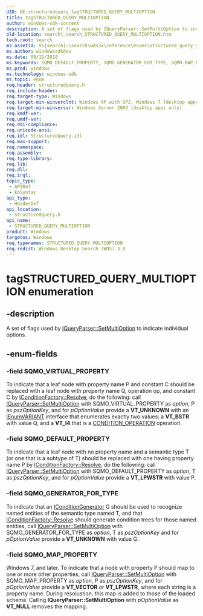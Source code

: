 ```yaml
---
UID: NE:structuredquery.tagSTRUCTURED_QUERY_MULTIOPTION
title: tagSTRUCTURED_QUERY_MULTIOPTION
author: windows-sdk-content
description: A set of flags used by IQueryParser::SetMultiOption to indicate individual options.
old-location: search\_search_STRUCTURED_QUERY_MULTIOPTION.htm
tech.root: search
ms.assetid: VS|search|~\search\wds3x\reference\enums\structured_query_multioption.htm
ms.author: windowssdkdev
ms.date: 09/13/2018
ms.keywords: SQMO_DEFAULT_PROPERTY, SQMO_GENERATOR_FOR_TYPE, SQMO_MAP_PROPERTY, SQMO_VIRTUAL_PROPERTY, STRUCTURED_QUERY_MULTIOPTION, STRUCTURED_QUERY_MULTIOPTION enumeration [search], _search_STRUCTURED_QUERY_MULTIOPTION, search._search_STRUCTURED_QUERY_MULTIOPTION, structuredquery/SQMO_DEFAULT_PROPERTY, structuredquery/SQMO_GENERATOR_FOR_TYPE, structuredquery/SQMO_MAP_PROPERTY, structuredquery/SQMO_VIRTUAL_PROPERTY, structuredquery/STRUCTURED_QUERY_MULTIOPTION, tagSTRUCTURED_QUERY_MULTIOPTION
ms.prod: windows
ms.technology: windows-sdk
ms.topic: enum
req.header: structuredquery.h
req.include-header: 
req.target-type: Windows
req.target-min-winverclnt: Windows XP with SP2, Windows 7 [desktop apps only]
req.target-min-winversvr: Windows Server 2003 [desktop apps only]
req.kmdf-ver: 
req.umdf-ver: 
req.ddi-compliance: 
req.unicode-ansi: 
req.idl: Structuredquery.idl
req.max-support: 
req.namespace: 
req.assembly: 
req.type-library: 
req.lib: 
req.dll: 
req.irql: 
topic_type:
 - APIRef
 - kbSyntax
api_type:
 - HeaderDef
api_location:
 - Structuredquery.h
api_name:
 - STRUCTURED_QUERY_MULTIOPTION
product: Windows
targetos: Windows
req.typenames: STRUCTURED_QUERY_MULTIOPTION
req.redist: Windows Desktop Search (WDS) 3.0
---
```


# tagSTRUCTURED_QUERY_MULTIOPTION enumeration


## -description


A set of flags used by <a href="https://msdn.microsoft.com/en-us/library/Bb231358(v=VS.85).aspx">IQueryParser::SetMultiOption</a> to indicate individual options.


## -enum-fields




### -field SQMO_VIRTUAL_PROPERTY

To indicate that a leaf node with property name P and constant C should be replaced with a leaf node with property name Q, operation op, and constant C by <a href="https://msdn.microsoft.com/en-us/library/Bb231387(v=VS.85).aspx">IConditionFactory::Resolve</a>, do the following: call <a href="https://msdn.microsoft.com/en-us/library/Bb231358(v=VS.85).aspx">IQueryParser::SetMultiOption</a> with SQMO_VIRTUAL_PROPERTY as <i>option</i>, P as <i>pszOptionKey</i>, and for <i>pOptionValue</i> provide a <b>VT_UNKNOWN</b> with an <a href="https://msdn.microsoft.com/en-us/library/ms221053(v=VS.85).aspx">IEnumVARIANT</a> interface that enumerates exactly two values: a <b>VT_BSTR</b> with value Q, and a <b>VT_I4</b> that is a <a href="https://msdn.microsoft.com/en-us/library/Aa965691(v=VS.85).aspx">CONDITION_OPERATION</a> operation.


### -field SQMO_DEFAULT_PROPERTY

To indicate that a leaf node with no property name and a semantic type T (or one that is a subtype of T) should be replaced with one having property name P by <a href="https://msdn.microsoft.com/en-us/library/Bb231387(v=VS.85).aspx">IConditionFactory::Resolve</a>, do the following: call <a href="https://msdn.microsoft.com/en-us/library/Bb231358(v=VS.85).aspx">IQueryParser::SetMultiOption</a> with SQMO_DEFAULT_PROPERTY  as <i>option</i>, T as <i>pszOptionKey</i>, and for <i>pOptionValue</i> provide a <b>VT_LPWSTR</b> with value P.


### -field SQMO_GENERATOR_FOR_TYPE

To indicate that an <a href="https://msdn.microsoft.com/en-us/library/Bb231380(v=VS.85).aspx">IConditionGenerator</a> G should be used to recognize named entities of the semantic type named T, and that <a href="https://msdn.microsoft.com/en-us/library/Bb231387(v=VS.85).aspx">IConditionFactory::Resolve</a> should generate condition trees for those named entities, call <a href="https://msdn.microsoft.com/en-us/library/Bb231358(v=VS.85).aspx">IQueryParser::SetMultiOption</a> with SQMO_GENERATOR_FOR_TYPE as <i>option</i>, T as <i>pszOptionKey</i> and for <i>pOptionValue</i> provide a <b>VT_UNKNOWN</b> with value G.


### -field SQMO_MAP_PROPERTY

Windows 7, and later. To indicate that a node with property P should map to one or more other properties, call <a href="https://msdn.microsoft.com/en-us/library/Bb231358(v=VS.85).aspx">IQueryParser::SetMultiOption</a> with SQMO_MAP_PROPERTY as <i>option</i>, P as <i>pszOptionKey</i>, and for <i>pOptionValue</i> provide a <b>VT_VECTOR</b> or <b>VT_LPWSTR</b>, where each string is a property name. During resolustion, this map is added to those of the loaded schema. Calling <b>IQueryParser::SetMultiOption</b> with <i>pOptionValue</i> as <b>VT_NULL</b> removes the mapping.

